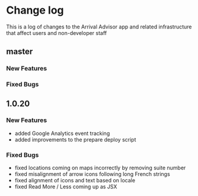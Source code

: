 # Change log

This is a log of changes to the Arrival Advisor app and related infrastructure that affect users and non-developer staff

## master

### New Features

### Fixed Bugs

## 1.0.20 

### New Features

* added Google Analytics event tracking 
* added improvements to the prepare deploy script

### Fixed Bugs

* fixed locations coming on maps incorrectly by removing suite number 
* fixed misalignment of arrow icons following long French strings 
* fixed alignment of icons and text based on locale 
* fixed Read More / Less coming up as JSX


